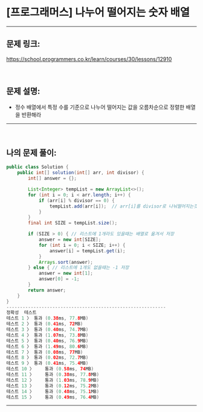 # [프로그래머스] 나누어 떨어지는 숫자 배열

---

## 문제 링크:

https://school.programmers.co.kr/learn/courses/30/lessons/12910

<br>

## 문제 설명:

- 정수 배열에서 특정 수를 기준으로 나누어 떨어지는 값을 오름차순으로 정렬한 배열을 반환해라

---

<br>

## 나의 문제 풀이:

```java
public class Solution {
    public int[] solution(int[] arr, int divisor) {
        int[] answer = {};

        List<Integer> tempList = new ArrayList<>();
        for (int i = 0; i < arr.length; i++) {
            if (arr[i] % divisor == 0) {
                tempList.add(arr[i]);  // arr[i]를 divisor로 나눠떨어지는것만 리스트로 저장
            }
        }
        final int SIZE = tempList.size();

        if (SIZE > 0) { // 리스트에 1개라도 있을때는 배열로 옮겨서 저장
            answer = new int[SIZE];
            for (int i = 0; i < SIZE; i++) {
                answer[i] = tempList.get(i);
            }
            Arrays.sort(answer);
        } else { // 리스트에 1개도 없을때는 -1 저장
            answer = new int[1];
            answer[0] = -1;
        }
        return answer;
    }
}
-----------------------------------------------------------
정확성  테스트
테스트 1 〉	통과 (0.38ms, 77.8MB)
테스트 2 〉	통과 (0.41ms, 72MB)
테스트 3 〉	통과 (0.40ms, 74.7MB)
테스트 4 〉	통과 (1.07ms, 73.8MB)
테스트 5 〉	통과 (0.40ms, 76.9MB)
테스트 6 〉	통과 (1.49ms, 80.6MB)
테스트 7 〉	통과 (0.08ms, 77MB)
테스트 8 〉	통과 (0.02ms, 72.7MB)
테스트 9 〉	통과 (0.41ms, 75.4MB)
테스트 10 〉	통과 (0.58ms, 74MB)
테스트 11 〉	통과 (0.38ms, 77.8MB)
테스트 12 〉	통과 (1.03ms, 78.9MB)
테스트 13 〉	통과 (0.12ms, 75.2MB)
테스트 14 〉	통과 (0.48ms, 75.1MB)
테스트 15 〉	통과 (0.49ms, 76.4MB)
```
---
